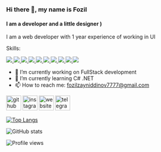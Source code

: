 ### Hi there 👋, my name is Fozil
#### I am a developer and a little designer )
I am a web developer with 1 year experience of working in UI

Skills: <p align="left" dir="auto">     <a href="https://www.w3.org/html/" rel="nofollow"> <img         src="https://camo.githubusercontent.com/91624b4794cb98081ea55063865721be4b4399472c81e66b89b37fd07aad1d92/68747470733a2f2f696d672e69636f6e73382e636f6d2f636f6c6f722f34382f3030303030302f68746d6c2d352e706e67"         data-canonical-src="https://img.icons8.com/color/48/000000/html-5.png" style="max-width: 100%;"> </a>     <a href="https://www.w3schools.com/css/" rel="nofollow"> <img         src="https://camo.githubusercontent.com/dc75aee770dff630309493116eeebd6a39c7042e4e94780a5e6c8f107bebe76f/68747470733a2f2f696d672e69636f6e73382e636f6d2f636f6c6f722f34382f3030303030302f637373332e706e67"         data-canonical-src="https://img.icons8.com/color/48/000000/css3.png" style="max-width: 100%;"> </a>     <a href="https://sass-lang.com/" rel="nofollow"> <img         src="https://camo.githubusercontent.com/c602d76c1c65d2335341005c35ca3ffe68738160ecb66be42850e848e1cc4d3b/68747470733a2f2f696d672e69636f6e73382e636f6d2f636f6c6f722f34382f3030303030302f736173732e706e67"         data-canonical-src="https://img.icons8.com/color/48/000000/sass.png" style="max-width: 100%;"> </a>     <a href="https://developer.mozilla.org/en-US/docs/Web/JavaScript" rel="nofollow"> <img         src="https://camo.githubusercontent.com/da839b79b282a7658a172f07e13496fb18bcf9fa624d061def0e80f47a68ff1d/68747470733a2f2f696d672e69636f6e73382e636f6d2f636f6c6f722f34382f3030303030302f6a6176617363726970742e706e67"         data-canonical-src="https://img.icons8.com/color/48/000000/javascript.png" style="max-width: 100%;"> </a>      <a href="https://reactjs.org">       <img src="https://img.icons8.com/office/40/000000/react.png" />     </a>      <a href="https://https://docs.microsoft.com/en-us/dotnet/csharp/">       <img src="https://img.icons8.com/color/48/000000/c-sharp-logo.png" />     </a>     <a href="https://www.figma.com/" rel="nofollow"> <img         src="https://camo.githubusercontent.com/c53e01bba2d0abbd5b73019fca355bb2560f4cd1a567ce239dbb53ba3f129515/68747470733a2f2f696d672e69636f6e73382e636f6d2f636f6c6f722f34382f3030303030302f6669676d612d2d76312e706e67"         data-canonical-src="https://img.icons8.com/color/48/000000/figma--v1.png" style="max-width: 100%;"> </a>     <a href="https://code.visualstudio.com/" rel="nofollow"> <img         src="https://camo.githubusercontent.com/2f7d9c653bd1edd735b3db07d7c4b47ae45959e17c14053fa4f543ac93cc1a8c/68747470733a2f2f696d672e69636f6e73382e636f6d2f636f6c6f722f34382f3030303030302f76697375616c2d73747564696f2d636f64652d323031392e706e67"         data-canonical-src="https://img.icons8.com/color/48/000000/visual-studio-code-2019.png"         style="max-width: 100%;"> </a>     <a href="https://git-scm.com/" rel="nofollow"> <img         src="https://camo.githubusercontent.com/bc60041f5ea7b022c6419b73a15aaac12a2ede682867ec0d3e3c9ec374dce54b/68747470733a2f2f696d672e69636f6e73382e636f6d2f636f6c6f722f34382f3030303030302f6769742e706e67"         data-canonical-src="https://img.icons8.com/color/48/000000/git.png" style="max-width: 100%;"> </a>     <a href="https://github.com/"> <img         src="https://camo.githubusercontent.com/36d30dadc5ccbf711154daaf495a2f4ce2269a1b14d492ded7e48c9926959c24/68747470733a2f2f696d672e69636f6e73382e636f6d2f636f6c6f722f34382f3030303030302f6769746875622e706e67"         data-canonical-src="https://img.icons8.com/color/48/000000/github.png" style="max-width: 100%;"> </a>   </p>

- 🔭 I’m currently working on FullStack development 
- 🌱 I’m currently learning C# .NET 
- 📫 How to reach me: fozilzayniddinov7777@gmail.com 


[<img src='https://cdn.jsdelivr.net/npm/simple-icons@3.0.1/icons/github.svg' alt='github' height='40'>](https://github.com/Fozil1771)  [<img src='https://cdn.jsdelivr.net/npm/simple-icons@3.0.1/icons/instagram.svg' alt='instagram' height='40'>](https://www.instagram.com/zayniddinov_f_/)  [<img src='https://cdn.jsdelivr.net/npm/simple-icons@3.0.1/icons/icloud.svg' alt='website' height='40'>](https://fozilzayn.netlify.app/)  [<img src='https://cdn.jsdelivr.net/npm/simple-icons@3.0.1/icons/telegram.svg' alt='telegram' height='40'>](@KeepItSuperSimple)  

[![Top Langs](https://github-readme-stats.vercel.app/api/top-langs/?username=Fozil1771)](https://github.com/anuraghazra/github-readme-stats)

![GitHub stats](https://github-readme-stats.vercel.app/api?username=Fozil1771&show_icons=true)  

![Profile views](https://gpvc.arturio.dev/Fozil1771)  
